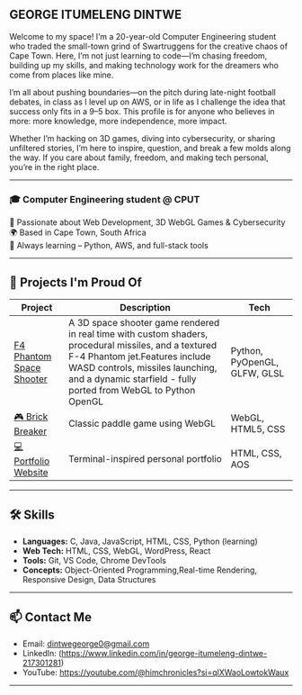 ## GEORGE ITUMELENG DINTWE

Welcome to my space! I’m a 20-year-old Computer Engineering student who traded the small-town grind of Swartruggens for the creative chaos of Cape Town. Here, I’m not just learning to code—I’m chasing freedom, building up my skills, and making technology work for the dreamers who come from places like mine.

I’m all about pushing boundaries—on the pitch during late-night football debates, in class as I level up on AWS, or in life as I challenge the idea that success only fits in a 9–5 box. This profile is for anyone who believes in more: more knowledge, more independence, more impact. 

Whether I’m hacking on 3D games, diving into cybersecurity, or sharing unfiltered stories, I’m here to inspire, question, and break a few molds along the way. If you care about family, freedom, and making tech personal, you’re in the right place.

---

### 🎓 Computer Engineering student @ CPUT  
🧠 Passionate about Web Development, 3D WebGL Games & Cybersecurity  
🌍 Based in Cape Town, South Africa  
🚀 Always learning – Python, AWS, and full-stack tools

---

## 💼 Projects I'm Proud Of

| Project | Description | Tech |
|--------|-------------|------|
| [F4 Phantom Space Shooter](https://github.com/graham-drizzy05/space-shooter-webgl) | A 3D space shooter game rendered in real time with custom shaders, procedural missiles, and a textured F-4 Phantom jet.Features include WASD controls, missiles launching, and a dynamic starfield - fully ported from WebGL to Python OpenGL | Python, PyOpenGL, GLFW, GLSL|
| [🎮 Brick Breaker](https://github.com/graham-drizzy05/brick-breaker) | Classic paddle game using WebGL | WebGL, HTML5, CSS |
| [💻 Portfolio Website](https://graham-drizzy05.github.io/PORTFOLIO-SITE/) | Terminal-inspired personal portfolio | HTML, CSS, AOS |

---

## 🛠 Skills

- **Languages:** C, Java, JavaScript, HTML, CSS, Python (learning)
- **Web Tech:** HTML, CSS, WebGL, WordPress, React
- **Tools:** Git, VS Code, Chrome DevTools
- **Concepts:** Object-Oriented Programming,Real-time Rendering, Responsive Design, Data Structures

---

## 📫 Contact Me

- Email: [dintwegeorge0@gmail.com](mailto:dintwegeorge0@gmail.com)
- LinkedIn: (https://www.linkedin.com/in/george-itumeleng-dintwe-217301281)
- YouTube: https://youtube.com/@himchronicles?si=qlXWaoLowtokWaux

---

<!--
**graham-drizzy05/graham-drizzy05** is a ✨ special ✨ repository because its `README.md` (this file) appears on your GitHub profile.
-->

